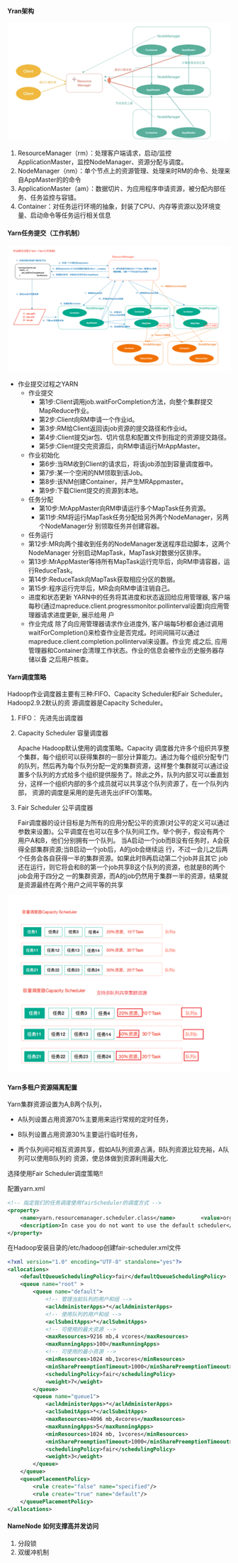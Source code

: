 #### Yran架构

![Yarn架构图.png](图片/Yarn架构图.png)

1. ResourceManager（rm）：处理客户端请求，启动/监控ApplicationMaster，监控NodeManager、资源分配与调度。
2. NodeManager（nm）：单个节点上的资源管理、处理来时RM的命令、处理来自AppMaster的的命令
3. ApplicationMaster（am）：数据切片、为应用程序申请资源，被分配内部任务、任务监控与容错。
4. Container：对任务运行环境的抽象，封装了CPU、内存等资源以及环境变量、启动命令等任务运行相关信息



#### Yarn任务提交（工作机制）

![Yarn的工作机制.png](图片/Yarn的工作机制.png)

* 作业提交过程之YARN
  * 作业提交 
    * 第1步:Client调用job.waitForCompletion方法，向整个集群提交MapReduce作业。
    *  第2步:Client向RM申请一个作业id。 
    * 第3步:RM给Client返回该job资源的提交路径和作业id。
    *  第4步:Client提交jar包、切片信息和配置文件到指定的资源提交路径。 
    * 第5步:Client提交完资源后，向RM申请运行MrAppMaster。
  * 作业初始化
    *  第6步:当RM收到Client的请求后，将该job添加到容量调度器中。 
    * 第7步:某一个空闲的NM领取到该Job。
    *  第8步:该NM创建Container，并产生MRAppmaster。 
    * 第9步:下载Client提交的资源到本地。
  * 任务分配
    * 第10步:MrAppMaster向RM申请运行多个MapTask任务资源。 
    * 第11步:RM将运行MapTask任务分配给另外两个NodeManager，另两个NodeManager分 别领取任务并创建容器。
  *  任务运行 
    * 第12步:MR向两个接收到任务的NodeManager发送程序启动脚本，这两个NodeManager 分别启动MapTask，MapTask对数据分区排序。
    *  第13步:MrAppMaster等待所有MapTask运行完毕后，向RM申请容器，运行ReduceTask。 
    * 第14步:ReduceTask向MapTask获取相应分区的数据。 
    * 第15步:程序运行完毕后，MR会向RM申请注销自己。
  * 进度和状态更新
     YARN中的任务将其进度和状态返回给应用管理器, 客户端每秒(通过mapreduce.client.progressmonitor.pollinterval设置)向应用管理器请求进度更新, 展示给用 户
  * 作业完成
     除了向应用管理器请求作业进度外, 客户端每5秒都会通过调用waitForCompletion()来检查作业是否完成。时间间隔可以通过mapreduce.client.completion.pollinterval来设置。作业完 成之后, 应用管理器和Container会清理工作状态。作业的信息会被作业历史服务器存储以备 之后用户核查。

#### Yarn调度策略

Hadoop作业调度器主要有三种:FIFO、Capacity Scheduler和Fair Scheduler。Hadoop2.9.2默认的资 源调度器是Capacity Scheduler。

1. FIFO： 先进先出调度器

2. Capacity Scheduler 容量调度器

   Apache Hadoop默认使用的调度策略。Capacity 调度器允许多个组织共享整个集群，每个组织可以获得集群的一部分计算能力。通过为每个组织分配专门的队列，然后再为每个队列分配一定的集群资源，这样整个集群就可以通过设置多个队列的方式给多个组织提供服务了。除此之外，队列内部又可以垂直划分，这样一个组织内部的多个成员就可以共享这个队列资源了，在一个队列内部， 资源的调度是采用的是先进先出(FIFO)策略。

3. Fair Scheduler 公平调度器

   Fair调度器的设计目标是为所有的应用分配公平的资源(对公平的定义可以通过参数来设置)。公平调度在也可以在多个队列间工作。举个例子，假设有两个用户A和B，他们分别拥有一个队列。 当A启动一个job而B没有任务时，A会获得全部集群资源;当B启动一个job后，A的job会继续运 行，不过一会儿之后两个任务会各自获得一半的集群资源。如果此时B再启动第二个job并且其它 job还在运行，则它将会和B的第一个job共享B这个队列的资源，也就是B的两个job会用于四分之 一的集群资源，而A的job仍然用于集群一半的资源，结果就是资源最终在两个用户之间平等的共享

![调度器](图片/调度器.png)

#### Yarn多租户资源隔离配置

Yarn集群资源设置为A,B两个队列，

* A队列设置占用资源70%主要用来运行常规的定时任务， 
* B队列设置占用资源30%主要运行临时任务，

* 两个队列间可相互资源共享，假如A队列资源占满，B队列资源比较充裕，A队列可以使用B队列的 资源，使总体做到资源利用最大化.

选择使用Fair Scheduler调度策略!!

配置yarn.xml

```xml
<!-- 指定我们的任务调度使用fairScheduler的调度方式 -->
<property>
    <name>yarn.resourcemanager.scheduler.class</name>  		 <value>org.apache.hadoop.yarn.server.resourcemanager.scheduler.fair.FairScheduler</value>
    <description>In case you do not want to use the default scheduler</description>
</property>
```

在Hadoop安装目录的/etc/hadoop创建fair-scheduler.xml文件

```xml
<?xml version="1.0" encoding="UTF-8" standalone="yes"?>
<allocations>
    <defaultQueueSchedulingPolicy>fair</defaultQueueSchedulingPolicy>
    <queue name="root" >
        <queue name="default">
          	<!-- 管理当前队列的用户和组 -->
            <aclAdministerApps>*</aclAdministerApps>
          	<!-- 使用队列的用户和组 -->
            <aclSubmitApps>*</aclSubmitApps>
          	<!-- 可使用的最大资源 -->
            <maxResources>9216 mb,4 vcores</maxResources>
            <maxRunningApps>100</maxRunningApps>
          	<!-- 可使用的最小资源 -->
            <minResources>1024 mb,1vcores</minResources>
            <minSharePreemptionTimeout>1000</minSharePreemptionTimeout>
            <schedulingPolicy>fair</schedulingPolicy>
            <weight>7</weight>
        </queue>
        <queue name="queue1">
            <aclAdministerApps>*</aclAdministerApps>
            <aclSubmitApps>*</aclSubmitApps>
            <maxResources>4096 mb,4vcores</maxResources>
            <maxRunningApps>5</maxRunningApps>
            <minResources>1024 mb, 1vcores</minResources>
            <minSharePreemptionTimeout>1000</minSharePreemptionTimeout>
            <schedulingPolicy>fair</schedulingPolicy>
            <weight>3</weight>
        </queue>
    </queue>
    <queuePlacementPolicy>
        <rule create="false" name="specified"/>
        <rule create="true" name="default"/>
    </queuePlacementPolicy>
</allocations>
```



#### NameNode 如何支撑高并发访问

1. 分段锁
2. 双缓冲机制